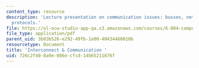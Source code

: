 ```yaml
---
content_type: resource
description: 'Lecture presentation on communication issues: busses, networks, and
  protocols.'
file: https://ol-ocw-studio-app-qa.s3.amazonaws.com/courses/6-004-computation-structures-spring-2009/726c2f408a9e086ecfcd14b65211676f_MIT6_004s09_lec20.pdf
file_type: application/pdf
parent_uid: 3b03b526-e292-49fb-1e00-40434460010b
resourcetype: Document
title: 'Interconnect & Communication '
uid: 726c2f40-8a9e-086e-cfcd-14b65211676f
---
```

